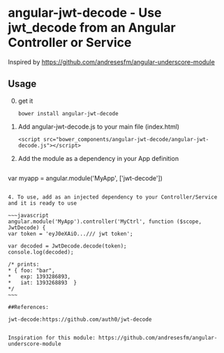 angular-jwt-decode - Use jwt_decode from an Angular Controller or Service
======
Inspired by https://github.com/andresesfm/angular-underscore-module


## Usage

0. get it 

   ```bower install angular-jwt-decode```

1. Add angular-jwt-decode.js to your main file (index.html)

    ```<script src="bower_components/angular-jwt-decode/angular-jwt-decode.js"></script>```

3. Add the module as a dependency in your App definition

   ```javascript
  var myapp = angular.module('MyApp', ['jwt-decode'])
   ```

4. To use, add as an injected dependency to your Controller/Service and it is ready to use

  ~~~javascript
angular.module('MyApp').controller('MyCtrl', function ($scope, JwtDecode) {
var token = 'eyJ0eXAiO.../// jwt token';

var decoded = JwtDecode.decode(token);
console.log(decoded);

/* prints:
 * { foo: "bar",
 *   exp: 1393286893,
 *   iat: 1393268893  }
 */
~~~

##References:
  
 jwt-decode:https://github.com/auth0/jwt-decode


Inspiration for this module: https://github.com/andresesfm/angular-underscore-module
